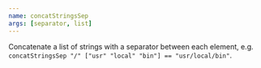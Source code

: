```yaml
---
name: concatStringsSep
args: [separator, list]
---
```

Concatenate a list of strings with a separator between each
element, e.g. `concatStringsSep "/" ["usr" "local" "bin"] ==
"usr/local/bin"`.
